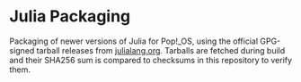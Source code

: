# Julia Packaging

Packaging of newer versions of Julia for Pop!\_OS, using the official GPG-signed tarball releases from [julialang.org](https://julialang.org/downloads/). Tarballs are fetched during build and their SHA256 sum is compared to checksums in this repository to verify them.
